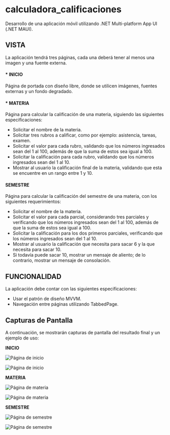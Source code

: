 # calculadora_calificaciones
Desarrollo de una aplicación móvil utilizando .NET Multi-platform App UI (.NET MAUI).
## VISTA
La aplicación tendrá tres páginas, cada una deberá tener al menos una imagen y una fuente externa.

#### * INICIO 
Página de portada con diseño libre, donde se utilicen imágenes, fuentes externas y un fondo degradado.

#### * MATERIA 
Página para calcular la calificación de una materia, siguiendo las siguientes especificaciones:
* Solicitar el nombre de la materia.
* Solicitar tres rubros a calificar, como por ejemplo: asistencia, tareas, examen.
* Solicitar el valor para cada rubro, validando que los números ingresados sean del 1 al 100, además de que la suma de estos sea igual a 100.
* Solicitar la calificación para cada rubro, validando que los números ingresados sean del 1 al 10.
* Mostrar al usuario la calificación final de la materia, validando que esta se encuentre en un rango entre 1 y 10.
  
#### SEMESTRE
Página para calcular la calificación del semestre de una materia, con los siguientes requerimientos:
* Solicitar el nombre de la materia.
* Solicitar el valor para cada parcial, considerando tres parciales y verificando que los números ingresados sean del 1 al 100, además de que la suma de estos sea igual a 100.
* Solicitar la calificación para los dos primeros parciales, verificando que los números ingresados sean del 1 al 10.
* Mostrar al usuario la calificación que necesita para sacar 6 y la que necesita para sacar 10.
* Si todavía puede sacar 10, mostrar un mensaje de aliento; de lo contrario, mostrar un mensaje de consolación.
  
## FUNCIONALIDAD
La aplicación debe contar con las siguientes especificaciones:
* Usar el patrón de diseño MVVM.
* Navegación entre páginas utilizando TabbedPage.

## Capturas de Pantalla
A continuación, se mostrarán capturas de pantalla del resultado final y un ejemplo de uso:

**INICIO**

![Página de inicio](imagenes/inicio.png)

![Página de inicio](imagenes/inicio_ejemplo.png)


**MATERIA**

![Página de materia](imagenes/materia.png)

![Página de materia](imagenes/materia_ejemplo.png)


**SEMESTRE**

![Página de semestre](imagenes/semestre.png)

![Página de semestre](imagenes/semestre.png)
